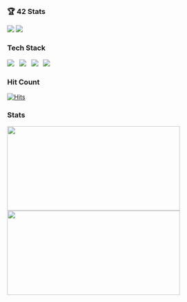### 🏆 42 Stats
<p>
  <img src="https://badge42.coday.fr/api/v2/clsx4chzw823401p4dwbfo4wt/stats?cursusId=21&coalitionId=undefined" >
  <img src="https://badge42.coday.fr/api/v2/clsx4chzw823401p4dwbfo4wt/stats?cursusId=21&coalitionId=457" >
</p>

### Tech Stack
<p>
  <img src="https://img.shields.io/badge/C-A8B9CC?style=flat-square&logo=C&logoColor=white"/>
    &nbsp;
  <img src="https://img.shields.io/badge/React-61DAFB?style=flat-square&logo=react&logoColor=white"/>
    &nbsp;
  <img src="https://img.shields.io/badge/Git-E34F26?style=flat-square&logo=git&logoColor=white"/>
    &nbsp;
  <img src="https://img.shields.io/badge/Javascript-F7DF1E?style=flat-square&logo=javascript&logoColor=black"/>
    &nbsp;
</p>

### Hit Count
[![Hits](https://hits.seeyoufarm.com/api/count/incr/badge.svg?url=https%3A%2F%2Fgithub.com%2FbigCoDult%2Fhit-counter&count_bg=%2379C83D&title_bg=%23555555&icon=&icon_color=%23E7E7E7&title=hits&edge_flat=false)](https://hits.seeyoufarm.com)

### Stats
<p align="left" style="margin: 0; padding: 0;">
  <img src="https://github-readme-stats.vercel.app/api?username=bigCoDult&show_icons=true&count_private=true&theme=dark&line_height=35" height="195px" width="400px" style="margin: 0; padding: 0;" />
  <img src="https://github-readme-stats.vercel.app/api/top-langs/?username=bigCoDult&show_icons=true&layout=compact&theme=dark" height="195px" width="400px" style="margin: 0; padding: 0;" />
</p>
